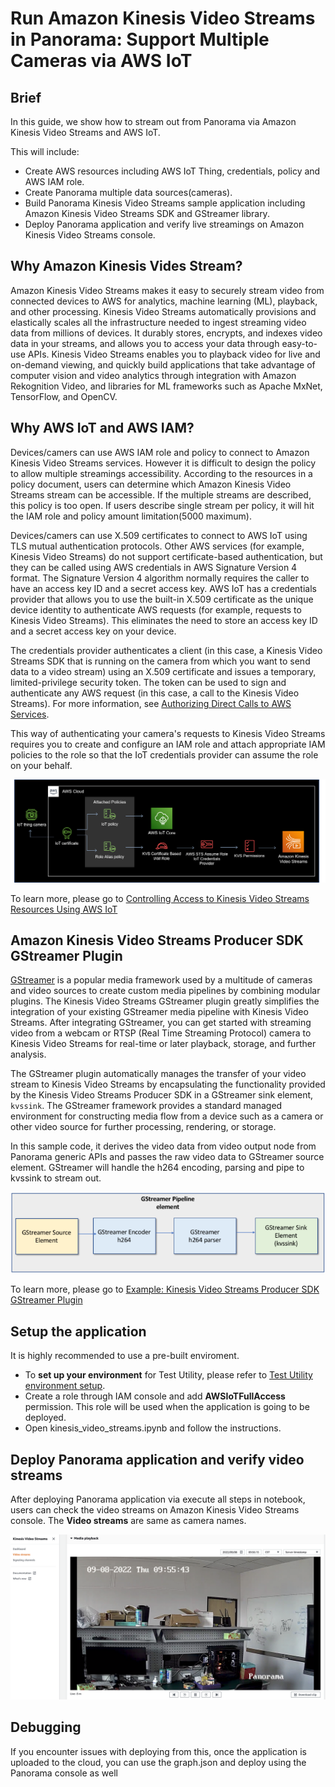 # Run Amazon Kinesis Video Streams in Panorama: Support Multiple Cameras via AWS IoT

## Brief

In this guide, we show how to stream out from Panorama via Amazon Kinesis Video Streams and AWS IoT.

This will include:

- Create AWS resources including AWS IoT Thing, credentials, policy and AWS IAM role.
- Create Panorama multiple data sources(cameras).
- Build Panorama Kinesis Video Streams sample application including Amazon Kinesis Video Streams SDK and GStreamer library.
- Deploy Panorama application and verify live streamings on Amazon Kinesis Video Streams console.

## Why Amazon Kinesis Vides Stream?

Amazon Kinesis Video Streams makes it easy to securely stream video from connected devices to AWS for analytics, machine learning (ML), playback, and other processing. Kinesis Video Streams automatically provisions and elastically scales all the infrastructure needed to ingest streaming video data from millions of devices. It durably stores, encrypts, and indexes video data in your streams, and allows you to access your data through easy-to-use APIs. Kinesis Video Streams enables you to playback video for live and on-demand viewing, and quickly build applications that take advantage of computer vision and video analytics through integration with Amazon Rekognition Video, and libraries for ML frameworks such as Apache MxNet, TensorFlow, and OpenCV.

## Why AWS IoT and AWS IAM?

Devices/camers can use AWS IAM role and policy to connect to Amazon Kinesis Video Streams services. However it is difficult to design the policy to allow multiple streamings accessibility. According to the resources in a policy document, users can determine which Amazon Kinesis Video Streams stream can be accessible. If the multiple streams are described, this policy is too open. If users describe single stream per policy, it will hit the IAM role and policy amount limitation(5000 maximum).

Devices/camers can use X.509 certificates to connect to AWS IoT using TLS mutual authentication protocols. Other AWS services (for example, Kinesis Video Streams) do not support certificate-based authentication, but they can be called using AWS credentials in AWS Signature Version 4 format. The Signature Version 4 algorithm normally requires the caller to have an access key ID and a secret access key. AWS IoT has a credentials provider that allows you to use the built-in X.509 certificate as the unique device identity to authenticate AWS requests (for example, requests to Kinesis Video Streams). This eliminates the need to store an access key ID and a secret access key on your device. 

The credentials provider authenticates a client (in this case, a Kinesis Video Streams SDK that is running on the camera from which you want to send data to a video stream) using an X.509 certificate and issues a temporary, limited-privilege security token. The token can be used to sign and authenticate any AWS request (in this case, a call to the Kinesis Video Streams). For more information, see [Authorizing Direct Calls to AWS Services](https://docs.aws.amazon.com/iot/latest/developerguide/authorizing-direct-aws.html).

This way of authenticating your camera's requests to Kinesis Video Streams requires you to create and configure an IAM role and attach appropriate IAM policies to the role so that the IoT credentials provider can assume the role on your behalf.

![KVS+IoT](./doc/iot_kvs_policy.png)

To learn more, please go to [Controlling Access to Kinesis Video Streams Resources Using AWS IoT](https://docs.aws.amazon.com/kinesisvideostreams/latest/dg/how-iot.html)

## Amazon Kinesis Video Streams Producer SDK GStreamer Plugin

[GStreamer](https://gstreamer.freedesktop.org/) is a popular media framework used by a multitude of cameras and video sources to create custom media pipelines by combining modular plugins. The Kinesis Video Streams GStreamer plugin greatly simplifies the integration of your existing GStreamer media pipeline with Kinesis Video Streams. After integrating GStreamer, you can get started with streaming video from a webcam or RTSP (Real Time Streaming Protocol) camera to Kinesis Video Streams for real-time or later playback, storage, and further analysis.

The GStreamer plugin automatically manages the transfer of your video stream to Kinesis Video Streams by encapsulating the functionality provided by the Kinesis Video Streams Producer SDK in a GStreamer sink element, `kvssink`. The GStreamer framework provides a standard managed environment for constructing media flow from a device such as a camera or other video source for further processing, rendering, or storage.

In this sample code, it derives the video data from video output node from Panorama generic APIs and passes the raw video data to GStreamer source element. GStreamer will handle the h264 encoding, parsing and pipe to kvssink to stream out.

![gstreamer+kvs](./doc/gstreamer_kvs.png)

To learn more, please go to [Example: Kinesis Video Streams Producer SDK GStreamer Plugin](https://docs.aws.amazon.com/kinesisvideostreams/latest/dg/examples-gstreamer-plugin.html)


## Setup the application

It is highly recommended to use a pre-built enviroment. 
- To **set up your environment** for Test Utility, please refer to [Test Utility environment setup](https://github.com/aws-samples/aws-panorama-samples/blob/main/docs/EnvironmentSetup.md).
- Create a role through IAM console and add **AWSIoTFullAccess** permission. This role will be used when the application is going to be deployed.
- Open kinesis_video_streams.ipynb and follow the instructions.

## Deploy Panorama application and verify video streams

After deploying Panorama application via execute all steps in notebook, users can check the video streams on Amazon Kinesis Video Streams console. The **Video streams** are same as camera names.

![kvs-check](./doc/kvs_check.png)


## Debugging

If you encounter issues with deploying from this, once the application is uploaded to the cloud, you can use the graph.json and deploy using the Panorama console as well
